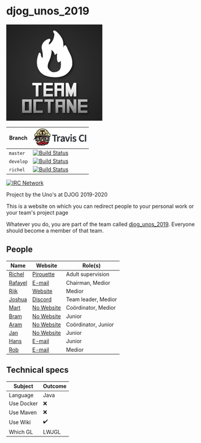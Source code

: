 # djog_unos_2019

![Octane logo](pics/team%20octance%20logo%2025%25.png)

Branch   |[![Travis CI logo](doc/TravisCI.png)](https://travis-ci.org)                                                             
---------|--------------------------------------------------------------------------------------------------------------------------
`master` |[![Build Status](https://travis-ci.org/djog/djog_unos_2019.svg?branch=master)](https://travis-ci.org/djog/djog_unos_2019)
`develop`|[![Build Status](https://travis-ci.org/djog/djog_unos_2019.svg?branch=develop)](https://travis-ci.org/djog/djog_unos_2019)
`richel` |[![Build Status](https://travis-ci.org/djog/djog_unos_2019.svg?branch=richel)](https://travis-ci.org/djog/djog_unos_2019)

[![IRC Network](https://img.shields.io/badge/irc-%23djog_unos_2019-blue.svg "IRC Freenode")](https://webchat.freenode.net/?channels=djog_unos_2019)

Project by the Uno's at DJOG 2019-2020 

This is a website on which you can redirect people to your personal work or your team's project page

Whatever you do, you are part of the
team called [djog_unos_2019](https://github.com/orgs/djog/teams/djog_unos_2019).
Everyone should become a member of that team.

## People

Name|Website|Role(s)
----|-----|----
[Richel](https://github.com/richelbilderbeek) | [Pirouette](https://github.com/richelbilderbeek/pirouette)|Adult supervision
[Rafayel](https://github.com/RafayelGardishyan) | [E-mail](mailto:rgardishyan@gmail.com)|Chairman, Medior
[Rijk](https://github.com/Rijk-van-Putten) | [Website](https://rijkvanputten.000webhostapp.com/)|Medior
[Joshua](https://github.com/joshua260403) | [Discord](https://discord.gg/yrt5egv)|Team leader, Medior
[Mart](https://github.com/martje127) | [No Website](https://www.youtube.com/watch?v=dQw4w9WgXcQ)|Coördinator, Medior
[Bram](https://github.com/kombossen) | [No Website](https://www.youtube.com/watch?v=CH1XGdu-hzQ)|Junior
[Aram](https://github.com/AramPetiet) |[No Website](https://youtu.be/v2Qy4NjhXwI?t=105)|Coördinator, Junior
[Jan](https://github.com/janderkkotlarski) | [No Website](https://www.youtube.com/watch?v=5bfCyrGid00)| Junior
[Hans](https://github.com/Hans-Bouwman) | [E-mail](mailto:hans.bouwman@protonmail.com)|Junior
[Rob](https://github.com/robkruger) | [E-mail](mailto:robkruger9@gmail.com)|Medior

## Technical specs

|Subject    | Outcome|
|-----------|------------|
|Language   | Java |
|Use Docker | :x: |
|Use Maven  | :x: |
|Use Wiki   | :heavy_check_mark: |
|Which GL   | LWJGL |
